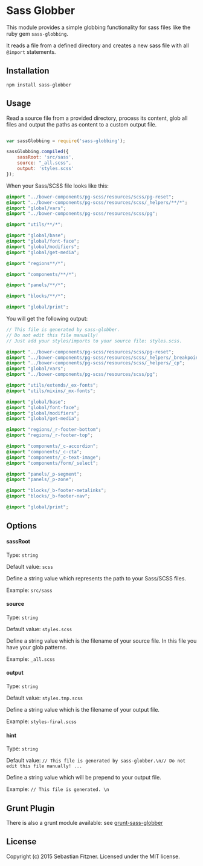 Sass Globber
============

This module provides a simple globbing functionality for sass files like the ruby gem `sass-globbing`.

It reads a file from a defined directory and creates a new sass file with all `@import` statements.

## Installation

`npm install sass-globber`

## Usage

Read a source file from a provided directory, process its content, glob all files and output the paths as content to a custom output file.

``` js

var sassGlobbing = require('sass-globbing');

sassGlobbing.compiled({
	sassRoot: 'src/sass',
	source: "_all.scss",
	output: 'styles.scss'
});

```

When your Sass/SCSS file looks like this: 
``` scss
@import "../bower-components/pg-scss/resources/scss/pg-reset";
@import "../bower-components/pg-scss/resources/scss/_helpers/**/*";
@import "global/vars";
@import "../bower-components/pg-scss/resources/scss/pg";

@import "utils/**/*";

@import "global/base";
@import "global/font-face";
@import "global/modifiers";
@import "global/get-media";

@import "regions**/*";

@import "components/**/*";

@import "panels/**/*";

@import "blocks/**/*";

@import "global/print";
``` 

You will get the following output:

``` scss
// This file is generated by sass-globber.
// Do not edit this file manually!
// Just add your styles/imports to your source file: styles.scss.

@import "../bower-components/pg-scss/resources/scss/pg-reset";
@import "../bower-components/pg-scss/resources/scss/_helpers/_breakpoint";
@import "../bower-components/pg-scss/resources/scss/_helpers/_cp";
@import "global/vars";
@import "../bower-components/pg-scss/resources/scss/pg";

@import "utils/extends/_ex-fonts";
@import "utils/mixins/_mx-fonts";

@import "global/base";
@import "global/font-face";
@import "global/modifiers";
@import "global/get-media";

@import "regions/_r-footer-bottom";
@import "regions/_r-footer-top";

@import "components/_c-accordion";
@import "components/_c-cta";
@import "components/_c-text-image";
@import "components/form/_select";

@import "panels/_p-segment";
@import "panels/_p-zone";

@import "blocks/_b-footer-metalinks";
@import "blocks/_b-footer-nav";

@import "global/print";
```

## Options

#### sassRoot

Type: `string`

Default value: `scss`

Define a string value which represents the path to your Sass/SCSS files.

Example: `src/sass`

#### source

Type: `string`

Default value: `styles.scss`

Define a string value which is the filename of your source file. In this file you have your glob patterns. 

Example: `_all.scss`

#### output

Type: `string`

Default value: `styles.tmp.scss`

Define a string value which is the filename of your output file.

Example: `styles-final.scss`

#### hint

Type: `string`

Default value: `// This file is generated by sass-globber.\n// Do not edit this file manually! ...`

Define a string value which will be prepend to your output file.

Example: `// This file is generated. \n`

## Grunt Plugin

There is also a grunt module available: see [grunt-sass-globber](https://github.com/Sebastian-Fitzner/grunt-sass-globber)

## License
Copyright (c) 2015 Sebastian Fitzner. Licensed under the MIT license.